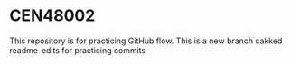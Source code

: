 # CEN48002
This repository is for practicing GitHub flow.
This is a new branch cakked readme-edits for practicing commits
